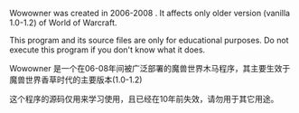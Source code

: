 Wowowner was created in 2006-2008 . It affects only older version (vanilla 1.0-1.2) of World of Warcraft.

This program and its source files are only for educational purposes. Do not execute this program if you don't know what it does.

Wowowner 是一个在06-08年间被广泛部署的魔兽世界木马程序，其主要生效于魔兽世界香草时代的主要版本(1.0-1.2) 

这个程序的源码仅用来学习使用，且已经在10年前失效，请勿用于其它用途。
